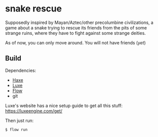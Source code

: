 # snake rescue

Supposedly inspired by Mayan/Aztec/other precolumbine civilizations, a game about a snake trying to rescue its friends from the pits of some strange ruins, where they have to fight against some strange deities.

As of now, you can only move around. You will not have friends (_yet_)

## Build

Dependencies:
  - [Haxe](https://haxe.org/)
  - [Luxe](https://luxeengine.com/)
  - [Flow](https://snowkit.github.io/flow/)
  - git

Luxe's website has a nice setup guide to get all this stuff: https://luxeengine.com/get/

Then just run:
```bash
$ flow run
```
